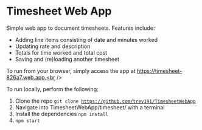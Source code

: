 # Timesheet Web App

Simple web app to document timesheets. Features include:
  - Adding line items consisting of date and minutes worked
  - Updating rate and description
  - Totals for time worked and total cost
  - Saving and (re)loading another timesheet

To run from your browser, simply access the app at https://timesheet-826a7.web.app.<br />

To run locally, perform the following:
  1. Clone the repo <code>git clone https://github.com/trev191/TimesheetWebApp</code>
  2. Navigate into TimesheetWebApp/timesheet/ with a terminal
  3. Install the dependencies <code>npm install</code>
  4. <code>npm start</code>
  
